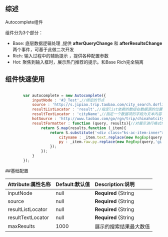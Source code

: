 ## 综述
Autocomplete组件

组件分为3个部分：

* Base: 底层数据逻辑处理 ,提供 **afterQueryChange** 和 **afterResultsChange** 两个事件，可基于此做二次开发
* Rich: 输入过程中的辅助提示 ，提供各种配置参数 
* Hot: 聚焦到输入框时，展示热门推荐的提示。和Base Rich完全隔离

## 组件快速使用


```javascript

		var autocomplete = new Autocomplete({
            inputNode : '#J_Test',//绑定的节点
            source : 'http://s.jipiao.trip.taobao.com/city_search.do?lines={maxResults}&q={query}',//数据源，支持jsonp 或者本地的Object && Array
            resultListLocator : 'result',//指定list依赖的数组在数据源的位置
            resultTextLocator : 'cityName',//指定一个数据项的字段为文本内容
            hotSource : 'http://www.taobao.com/go/rgn/trip/chinahotcity_jsonp.php',//热门推荐的数据，如果不指定，则不展示热门推荐
            resultFormatter : function (query, results){//对展示进行格式化
                return S.map(results,function (_item){
                    return S.substitute('<div class="ks-ac-item-inner"><span class="ks-ac-name">{cityname}</span><span class="ks-ac-intro">{py}</span></div>',{
                        cityname : _item.text.replace(new RegExp(query,'gi') , '<span class="ks-ac-message-hightlight">'+ query +'</span>'),
                        py : _item.raw.py.replace(new RegExp(query,'gi') , '<span class="ks-ac-message-hightlight">'+ query +'</span>')
                    });
                });
            }
        });

```

##基础配置

|Attribute:属性名称|Default:默认值|Description:说明|
|:--------|:------|:----------|
|inputNode|null|**Required** {String|NodeList} 绑定的输入框节点|
|source|null|**Required** {String|Object|Array}支持JSONP,本地数据支持Object&Array,传入字符串时认为是一个jsonp请求的url|
|resultListLocator|null|**Required** {String|Function} 指定推荐的数据结果在数据源中的位置|
|resultTextLocator|null|**Required** {String|Function} 指定每一个数据项对应的填充到输入框的数据|
|maxResults|1000|展示的搜索结果最大数值|